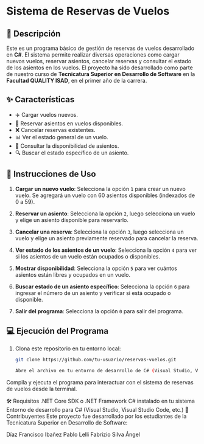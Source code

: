 # Sistema de Reservas de Vuelos

## 📄 Descripción

Este es un programa básico de gestión de reservas de vuelos desarrollado en **C#**. El sistema permite realizar diversas operaciones como cargar nuevos vuelos, reservar asientos, cancelar reservas y consultar el estado de los asientos en los vuelos. El proyecto ha sido desarrollado como parte de nuestro curso de **Tecnicatura Superior en Desarrollo de Software** en la **Facultad QUALITY ISAD**, en el primer año de la carrera.

## ✨ Características

- ✈️ Cargar vuelos nuevos.
- 💺 Reservar asientos en vuelos disponibles.
- ❌ Cancelar reservas existentes.
- 📊 Ver el estado general de un vuelo.
- 📝 Consultar la disponibilidad de asientos.
- 🔍 Buscar el estado específico de un asiento.

## 🚀 Instrucciones de Uso

1. **Cargar un nuevo vuelo**: Selecciona la opción `1` para crear un nuevo vuelo. Se agregará un vuelo con 60 asientos disponibles (indexados de 0 a 59).
   
2. **Reservar un asiento**: Selecciona la opción `2`, luego selecciona un vuelo y elige un asiento disponible para reservarlo.

3. **Cancelar una reserva**: Selecciona la opción `3`, luego selecciona un vuelo y elige un asiento previamente reservado para cancelar la reserva.

4. **Ver estado de los asientos de un vuelo**: Selecciona la opción `4` para ver si los asientos de un vuelo están ocupados o disponibles.

5. **Mostrar disponibilidad**: Selecciona la opción `5` para ver cuántos asientos están libres y ocupados en un vuelo.

6. **Buscar estado de un asiento específico**: Selecciona la opción `6` para ingresar el número de un asiento y verificar si está ocupado o disponible.

7. **Salir del programa**: Selecciona la opción `0` para salir del programa.

## 💻 Ejecución del Programa

1. Clona este repositorio en tu entorno local:

   ```bash
   git clone https://github.com/tu-usuario/reservas-vuelos.git

   Abre el archivo en tu entorno de desarrollo de C# (Visual Studio, Visual Studio Code, etc.).

Compila y ejecuta el programa para interactuar con el sistema de reservas de vuelos desde la terminal.

🛠️ Requisitos
.NET Core SDK o .NET Framework
C# instalado en tu sistema
Entorno de desarrollo para C# (Visual Studio, Visual Studio Code, etc.)
👥 Contribuyentes
Este proyecto fue desarrollado por los estudiantes de la Tecnicatura Superior en Desarrollo de Software:

Díaz Francisco
Ibañez Pablo
Lelli Fabrizio
Silva Ángel
   
